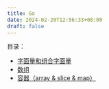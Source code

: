 ```yaml
---
title: Go
date: 2024-02-20T12:56:33+08:00
draft: false
---
```


目录：
+ [字面量和组合字面量](/lang/go/literal)
+ [数组](/lang/go/array)
+ [容器（array & slice & map）](/lang/go/container)
